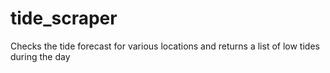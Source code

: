 # tide_scraper
Checks the tide forecast for various locations and returns a list of low tides during the day
